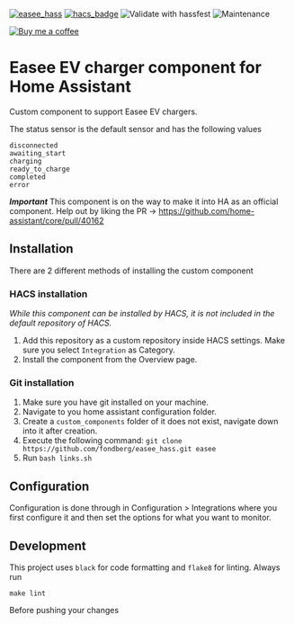 [![easee_hass](https://img.shields.io/github/release/fondberg/easee_hass.svg?1)](https://github.com/fondberg/easee_hass) [![hacs_badge](https://img.shields.io/badge/HACS-Custom-orange.svg)](https://github.com/custom-components/hacs) ![Validate with hassfest](https://github.com/fondberg/easee_hass/workflows/Validate%20with%20hassfest/badge.svg) ![Maintenance](https://img.shields.io/maintenance/yes/2021.svg)

[![Buy me a coffee](https://img.shields.io/static/v1.svg?label=Buy%20me%20a%20coffee&message=🥨&color=black&logo=buy%20me%20a%20coffee&logoColor=white&labelColor=6f4e37)](https://www.buymeacoffee.com/fondberg)

# Easee EV charger component for Home Assistant

Custom component to support Easee EV chargers.

The status sensor is the default sensor and has the following values

```
disconnected
awaiting_start
charging
ready_to_charge
completed
error
```

**_Important_**
This component is on the way to make it into HA as an official component. Help out by liking the PR -> https://github.com/home-assistant/core/pull/40162

## Installation

There are 2 different methods of installing the custom component

### HACS installation

_While this component can be installed by HACS, it is not included in the default repository of HACS._

1. Add this repository as a custom repository inside HACS settings. Make sure you select `Integration` as Category.
2. Install the component from the Overview page.

### Git installation

1. Make sure you have git installed on your machine.
2. Navigate to you home assistant configuration folder.
3. Create a `custom_components` folder of it does not exist, navigate down into it after creation.
4. Execute the following command: `git clone https://github.com/fondberg/easee_hass.git easee`
5. Run `bash links.sh`

## Configuration

Configuration is done through in Configuration > Integrations where you first configure it and then set the options for what you want to monitor.

## Development

This project uses `black` for code formatting and `flake8` for linting.
Always run

```
make lint
```

Before pushing your changes
